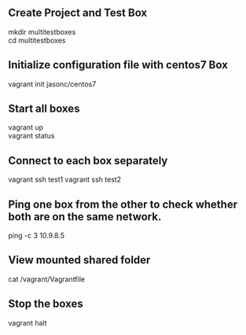 ## Create Project and Test Box
mkdir multitestboxes  
cd multitestboxes  

## Initialize configuration file with centos7 Box
vagrant init jasonc/centos7  

## Start all boxes
vagrant up  
vagrant status

## Connect to each box separately
vagrant ssh test1
vagrant ssh test2

## Ping one box from the other to check whether both are on the same network.
ping -c 3 10.9.8.5

## View mounted shared folder
cat /vagrant/Vagrantfile

## Stop the boxes
vagrant halt